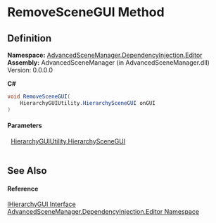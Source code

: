 # RemoveSceneGUI Method




## Definition
**Namespace:** <a href="N_AdvancedSceneManager_DependencyInjection_Editor">AdvancedSceneManager.DependencyInjection.Editor</a>  
**Assembly:** AdvancedSceneManager (in AdvancedSceneManager.dll) Version: 0.0.0.0

**C#**
``` C#
void RemoveSceneGUI(
	HierarchyGUIUtility.HierarchySceneGUI onGUI
)
```



#### Parameters
<dl><dt>  <a href="T_AdvancedSceneManager_Editor_Utility_HierarchyGUIUtility_HierarchySceneGUI">HierarchyGUIUtility.HierarchySceneGUI</a></dt><dd> </dd></dl>

## See Also


#### Reference
<a href="T_AdvancedSceneManager_DependencyInjection_Editor_IHierarchyGUI">IHierarchyGUI Interface</a>  
<a href="N_AdvancedSceneManager_DependencyInjection_Editor">AdvancedSceneManager.DependencyInjection.Editor Namespace</a>  
